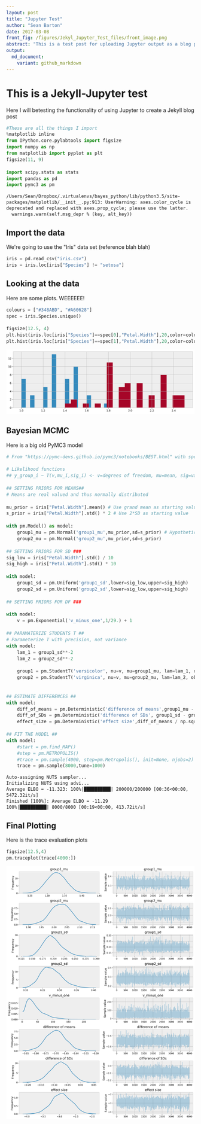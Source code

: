 ```yaml
---
layout: post
title: "Jupyter Test"
author: "Sean Barton"
date: 2017-03-08
front_fig: /figures/Jekyl_Jupyter_Test_files/front_image.png
abstract: "This is a test post for uploading Jupyter output as a blog post. This will be the template for uploading posts that use Python (primarily for Bayesian work and PyMC3)."
output:
  md_document:
    variant: github_markdown
---
```


# This is a Jekyll-Jupyter test
Here I will betesting the functionality of using Jupyter to create a Jekyll blog post


```python
#These are all the things I import
%matplotlib inline
from IPython.core.pylabtools import figsize
import numpy as np
from matplotlib import pyplot as plt
figsize(11, 9)

import scipy.stats as stats
import pandas as pd
import pymc3 as pm
```

    /Users/Sean/Dropbox/.virtualenvs/bayes_python/lib/python3.5/site-packages/matplotlib/__init__.py:913: UserWarning: axes.color_cycle is deprecated and replaced with axes.prop_cycle; please use the latter.
      warnings.warn(self.msg_depr % (key, alt_key))


## Import the data
We're going to use the "Iris" data set (reference blah blah)


```python
iris = pd.read_csv("iris.csv")
iris = iris.loc[iris["Species"] != "setosa"]
```

## Looking at the data
Here are some plots. WEEEEEE!


```python
colours = ["#348ABD", "#A60628"]
spec = iris.Species.unique()

figsize(12.5, 4)
plt.hist(iris.loc[iris["Species"]==spec[0],"Petal.Width"],20,color=colours[0])
plt.hist(iris.loc[iris["Species"]==spec[1],"Petal.Width"],20,color=colours[1])
```

![png](/figures/Jekyl_Jupyter_Test_files/Jekyl_Jupyter_Test_5_1.png)


## Bayesian MCMC
Here is a big old PyMC3 model


```python
# From "https://pymc-devs.github.io/pymc3/notebooks/BEST.html" with special thanks to Kruschke

# Likelihood functions
## y_group_i ~ T(v,mu_i,sig_i) <- v=degrees of freedom, mu=mean, sig=variance, T=t-distribution

## SETTING PRIORS FOR MEANS##
# Means are real valued and thus normally distributed

mu_prior = iris["Petal.Width"].mean() # Use grand mean as starting value
s_prior = iris["Petal.Width"].std() * 2 # Use 2*SD as starting value

with pm.Model() as model:
    group1_mu = pm.Normal('group1_mu',mu_prior,sd=s_prior) # Hypothetical distribution for group1 mean
    group2_mu = pm.Normal('group2_mu',mu_prior,sd=s_prior)

## SETTING PRIORS FOR SD ###
sig_low = iris["Petal.Width"].std() / 10
sig_high = iris["Petal.Width"].std() * 10

with model:
    group1_sd = pm.Uniform('group1_sd',lower=sig_low,upper=sig_high)
    group2_sd = pm.Uniform('group2_sd',lower=sig_low,upper=sig_high)

## SETTING PRIORS FOR DF ###

with model:
    v = pm.Exponential('v_minus_one',1/29.) + 1

## PARAMATERIZE STUDENTS T ##
# Parameterize T with precision, not variance
with model:
    lam_1 = group1_sd**-2
    lam_2 = group2_sd**-2

    group1 = pm.StudentT('versicolor', nu=v, mu=group1_mu, lam=lam_1, observed=iris.loc[iris["Species"]==spec[0],"Petal.Width"])
    group2 = pm.StudentT('virginica', nu=v, mu=group2_mu, lam=lam_2, observed=iris.loc[iris["Species"]==spec[1],"Petal.Width"])


## ESTIMATE DIFFERENCES ##
with model:
    diff_of_means = pm.Deterministic('difference of means',group1_mu - group2_mu)
    diff_of_SDs = pm.Deterministic('difference of SDs', group1_sd - group2_sd)
    effect_size = pm.Deterministic('effect size',diff_of_means / np.sqrt((group1_sd**2 + group2_sd**2)/2))

## FIT THE MODEL ##
with model:
    #start = pm.find_MAP()
    #step = pm.METROPOLIS()
    #trace = pm.sample(4000, step=pm.Metropolis(), init=None, njobs=2)
    trace = pm.sample(8000,tune=1000)
```

    Auto-assigning NUTS sampler...
    Initializing NUTS using advi...
    Average ELBO = -11.323: 100%|██████████| 200000/200000 [00:36<00:00, 5472.32it/s]
    Finished [100%]: Average ELBO = -11.29
    100%|██████████| 8000/8000 [00:19<00:00, 413.72it/s]


## Final Plotting
Here is the trace evaluation plots


```python
figsize(12.5,4)
pm.traceplot(trace[4000:])
```

![png](/figures/Jekyl_Jupyter_Test_files/Jekyl_Jupyter_Test_9_1.png)



```python

```
